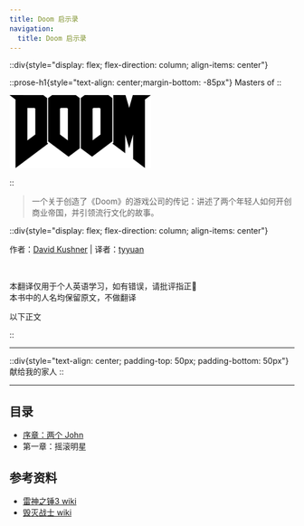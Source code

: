 ```yaml
---
title: Doom 启示录
navigation:
  title: Doom 启示录
---
```


::div{style="display: flex; flex-direction: column; align-items: center"}

::prose-h1{style="text-align: center;margin-bottom: -85px"}
Masters
of
::

![Doom_logo.png](/Doom_logo.png)

::

> 一个关于创造了《Doom》的游戏公司的传记：讲述了两个年轻人如何开创商业帝国，并引领流行文化的故事。

::div{style="display: flex; flex-direction: column; align-items: center"}

作者：[David Kushner](http://www.davidkushner.com/) |
译者：[tyyuan](https://tyyuan110.com/)

<br/>

本翻译仅用于个人英语学习，如有错误，请批评指正🙏
<br/>
本书中的人名均保留原文，不做翻译
<br/>

以下正文
<br/>

::

---

::div{style="text-align: center; padding-top: 50px; padding-bottom: 50px"}
献给我的家人
::

---


## 目录

- [序章：两个 John](./1.intro_two_johns.md)
- 第一章：摇滚明星


## 参考资料

- [雷神之锤3 wiki](https://zh.wikipedia.org/zh-cn/%E9%9B%B7%E7%A5%9E%E4%B9%8B%E9%94%A4III%E7%AB%9E%E6%8A%80%E5%9C%BA)
- [毁灭战士 wiki](https://zh.wikipedia.org/wiki/%E6%AF%80%E6%BB%85%E6%88%B0%E5%A3%AB_(1993%E5%B9%B4%E9%81%8A%E6%88%B2))